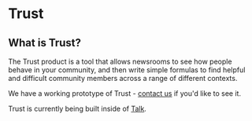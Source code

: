 # Trust

## What is Trust?

The Trust product is a tool that allows newsrooms to see how people behave in your community, and then write simple formulas to find helpful and difficult community members across a range of different contexts.

We have a working prototype of Trust - [contact us](https://coralproject.net/contact.html) if you'd like to see it. 

Trust is currently being built inside of [Talk](https://coralproject.net/products/talk.html). 

